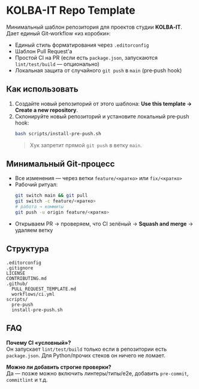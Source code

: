 # KOLBA-IT Repo Template

Минимальный шаблон репозитория для проектов студии **KOLBA‑IT**.
Дает единый Git‑workflow «из коробки»:
- Единый стиль форматирования через `.editorconfig`
- Шаблон Pull Request'а
- Простой CI на PR (если есть `package.json`, запускаются `lint/test/build` — опционально)
- Локальная защита от случайного `git push` в `main` (pre‑push hook)

## Как использовать
1) Создайте новый репозиторий от этого шаблона: **Use this template → Create a new repository**.
2) Склонируйте новый репозиторий и установите локальный pre‑push hook:
   ```bash
   bash scripts/install-pre-push.sh
   ```
   > Хук запретит прямой `git push` в ветку `main`.

## Минимальный Git‑процесс
- Все изменения — через ветки `feature/<кратко>` или `fix/<кратко>`
- Рабочий ритуал:
  ```bash
  git switch main && git pull
  git switch -c feature/<кратко>
  # работа → коммиты
  git push -u origin feature/<кратко>
  ```
- Открываем PR → проверяем, что CI зелёный → **Squash and merge** → удаляем ветку

## Структура
```
.editorconfig
.gitignore
LICENSE
CONTRIBUTING.md
.github/
  PULL_REQUEST_TEMPLATE.md
  workflows/ci.yml
scripts/
  pre-push
  install-pre-push.sh
```

## FAQ
**Почему CI «условный»?**  
Он запускает `lint/test/build` только если в репозитории есть `package.json`. Для Python/прочих стеков он ничего не ломает.

**Можно ли добавить строгие проверки?**  
Да — позже можно включить линтеры/типы/e2e, добавить `pre-commit`, `commitlint` и т.д.
